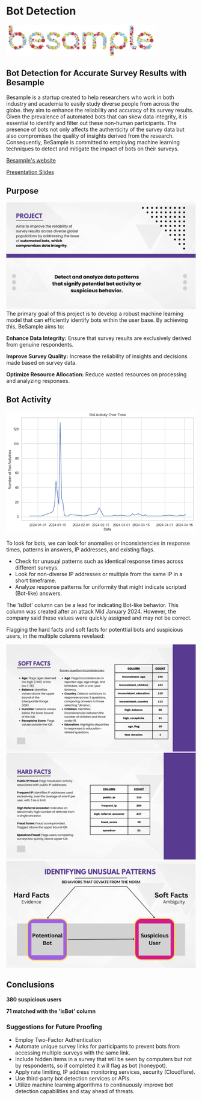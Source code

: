 # Bot Detection
![Besample](https://github.com/zoeyespinoza/Bot-Detection-Besample-Externship/blob/main/graphs/https___62e11931a860a39a714f6a6ef2e0a561.cdn.bubble.io_f1673959027254x692225471550134500_B_291x60_color%25201.png)

## Bot Detection for Accurate Survey Results with Besample

Besample is a startup created to help researchers who work in both industry and academia to easily study diverse people from across the globe. they aim to enhance the reliability and accuracy of its survey results. Given the prevalence of automated bots that can skew data integrity, it is essential to identify and filter out these non-human participants. The presence of bots not only affects the authenticity of the survey data but also compromises the quality of insights derived from the research. Consequently, BeSample is committed to employing machine learning techniques to detect and mitigate the impact of bots on their surveys.

[Besample's website](https://besample.app/)

[Presentation Slides](https://github.com/zoeyespinoza/Bot-Detection-Besample-Externship/blob/main/Besample_PresentationSlides.pdf)
## Purpose
![slide](https://github.com/zoeyespinoza/Bot-Detection-Besample-Externship/blob/main/graphs/slide4.jpg)
The primary goal of this project is to develop a robust machine learning model that can efficiently identify bots within the user base. 
By achieving this, BeSample aims to:

**Enhance Data Integrity:** Ensure that survey results are exclusively derived from genuine respondents.

**Improve Survey Quality:** Increase the reliability of insights and decisions made based on survey data.

**Optimize Resource Allocation:** Reduce wasted resources on processing and analyzing responses.

## Bot Activity
![Bot Activity over Time](https://github.com/zoeyespinoza/Bot-Detection-Besample-Externship/blob/main/graphs/botactivityovertime.png)

To look for bots, we can look for anomalies or inconsistencies in response times, patterns in answers, IP addresses, and existing flags. 
- Check for unusual patterns such as identical response times across different surveys. 
- Look for non-diverse IP addresses or multiple from the same IP in a short timeframe. 
- Analyze response patterns for uniformity that might indicate scripted (Bot-like) answers.

The 'isBot' column can be a lead for indicating Bot-like behavior. This column was created after an attack Mid January 2024. However, the company said these values were quickly assigned and may not be correct.

Flagging the hard facts and soft facts for potenttial bots and suspicious users, in the multiple columns revelaed: 

![slide](https://github.com/zoeyespinoza/Bot-Detection-Besample-Externship/blob/main/graphs/slide10.jpg)
![slide](https://github.com/zoeyespinoza/Bot-Detection-Besample-Externship/blob/main/graphs/slide11.jpg)
![slide](https://github.com/zoeyespinoza/Bot-Detection-Besample-Externship/blob/main/graphs/slide9.jpg)
## Conclusions

**380 suspicious users**

**71 matched with the 'isBot' column**

### Suggestions for Future Proofing

- Employ Two-Factor Authentication
- Automate unique survey links for participants to prevent bots from accessing multiple surveys with the same link.
- Include hidden items in a survey that will be seen by computers but not by respondents, so if completed it will flag as bot (honeypot).
- Apply rate limiting, IP address monitoring services, security (Cloudflare).
- Use third-party bot detection services or APIs.
- Utilize machine learning algorithms to continuously improve bot detection capabilities and stay ahead of threats.



